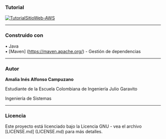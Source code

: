 ### Tutorial
[![TutorialSitioWeb-AWS](https://3.bp.blogspot.com/-M3cPQuc2uFA/XQ9o5-svp9I/AAAAAAAAARo/WAQQ0ncp-u45DoZpRCDZcDjjYgXk0HmfwCLcBGAs/s400/Click-to-play-video-button.gif)](https://youtu.be/3-TDPMSRJ4s "TutorialSitioWeb-AWS")

___
### Construido con

• Java  
• [Maven] (https://maven.apache.org/) - Gestión de dependencias

___
### Autor

**Amalia Inés Alfonso Campuzano** 

Estudiante de la Escuela Colombiana de Ingeniería Julio Garavito

Ingeniería de Sistemas
___
### Licencia

Este proyecto está licenciado bajo la Licencia GNU - vea el archivo [LICENSE.md] (LICENSE.md) para más detalles.

